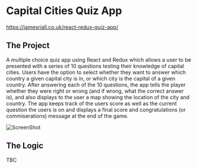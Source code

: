 # Capital Cities Quiz App

https://jamesriall.co.uk/react-redux-quiz-app/

## The Project

A multiple choice quiz app using React and Redux which allows a user to be presented with a series of 10 questions testing their knowledge of capital cities. Users have the option to select whether they want to answer which country a given capital city is in, or which city is the capital of a given country. After answering each of the 10 questions, the app tells the player whether they were right or wrong (and if wrong, what the correct answer is), and also displays to the user a map showing the location of the city and country. The app keeps track of the users score as well as the current question the users is on and displays a final score and congratulations (or commiserations) message at the end of the game.

![ScreenShot](http://res.cloudinary.com/jamesriall/image/upload/v1513605314/quiz-image_j3sc4n.png)

## The Logic

TBC
